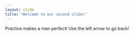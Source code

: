 ```yaml
---
layout: slide
title: "Welcome to our second slide!"
---
```

Practice makes a man perfect!
Use the left arrow to go back!
